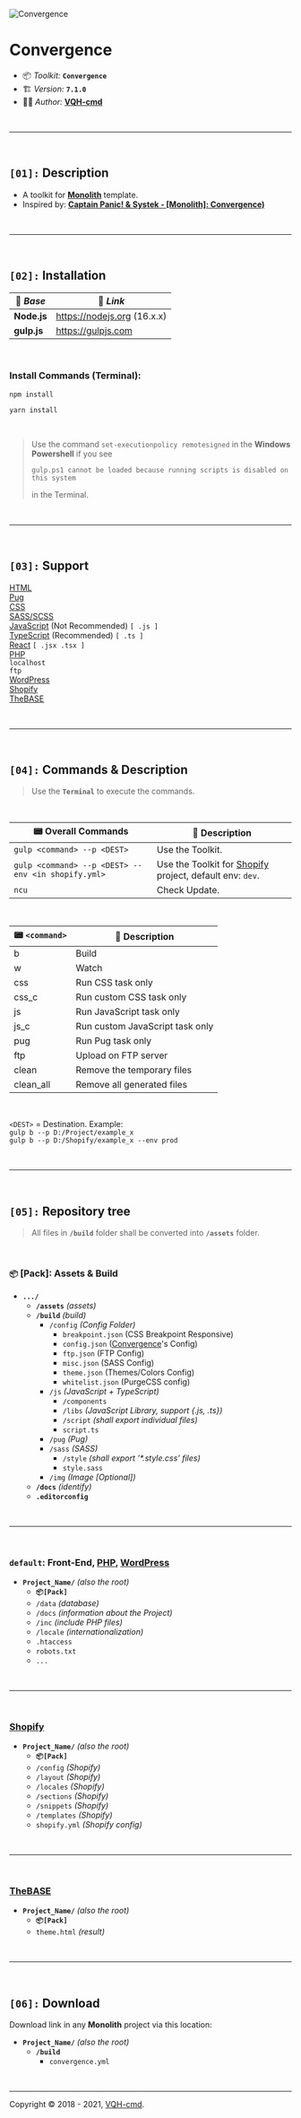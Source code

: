 ![Convergence](logo.jpg)

# **Convergence**

- 📦 *Toolkit:* **`Convergence`**
- 🏗️ *Version:* **`7.1.0`**
- 👨‍💻 *Author:* [**VQH-cmd**](https://VQH-cmd.github.io)

<br>

________________________________________________________________

<br>

## **`[01]:` Description**

- A toolkit for **[Monolith](https://github.com/VQH-cmd/Monolith.lite)** template.
- Inspired by: **[Captain Panic! & Systek - [Monolith]: Convergence)](https://captainpanicmonolith.bandcamp.com/track/convergence)**

<br>

________________________________________________________________

<br>

## **`[02]:` Installation**

💼 *Base*	| 🔗 *Link*
--------	| --------
**Node.js**	| https://nodejs.org (16.x.x)
**gulp.js**	| https://gulpjs.com

<br>

### **Install Commands** (Terminal):
```
npm install
```
```
yarn install
```

<br>

> Use the command `set-executionpolicy remotesigned` in the **Windows Powershell** if you see
> ```
> gulp.ps1 cannot be loaded because running scripts is disabled on this system
> ```
> in the Terminal.

<br>

________________________________________________________________

<br>

## **`[03]:` Support**

[HTML](https://www.w3schools.com/html)<br>
[Pug](https://pugjs.org)<br>
[CSS](https://www.w3schools.com/css)<br>
[SASS/SCSS](https://sass-lang.com)<br>
[JavaScript](https://www.w3schools.com/js) (Not Recommended) `[ .js ]`<br>
[TypeScript](https://www.typescriptlang.org) (Recommended) `[ .ts ]`<br>
[React](https://reactjs.org) `[ .jsx .tsx ]`<br>
[PHP](https://www.php.net)<br>
`localhost`<br>
`ftp`<br>
[WordPress](https://wordpress.org)<br>
[Shopify](https://www.shopify.com)<br>
[TheBASE](https://thebase.in)

<br>

________________________________________________________________

<br>

## **`[04]:` Commands & Description**

> Use the **`Terminal`** to execute the commands.

<br>

📟 Overall Commands		| 📝 Description
--------			| --------
`gulp <command> --p <DEST>`				| Use the Toolkit.
`gulp <command> --p <DEST> --env <in shopify.yml>`	| Use the Toolkit for [Shopify](https://www.shopify.com) project, default env: `dev`.
`ncu`				| Check Update.

<br>

📟 `<command>`		| 📝 Description
--------			| --------
b | Build
w | Watch
css | Run CSS task only
css_c | Run custom CSS task only
js | Run JavaScript task only
js_c | Run custom JavaScript task only
pug | Run Pug task only
ftp | Upload on FTP server
clean | Remove the temporary files
clean_all | Remove all generated files

<br>

`<DEST>` = Destination. Example:
<br>
`gulp b --p D:/Project/example_x`
<br>
`gulp b --p D:/Shopify/example_x --env prod`

<br>

________________________________________________________________

<br>

## **`[05]:` Repository tree**

> All files in **`/build`** folder shall be converted into **`/assets`** folder.

<br>

### **`📦` [Pack]: Assets & Build**

+ **`.../`**
	- **`/assets`** *(assets)*
	- **`/build`** *(build)*
		- `/config` *(Config Folder)*
			- `breakpoint.json` (CSS Breakpoint Responsive)
			- `config.json` ([Convergence](#)'s Config)
			- `ftp.json` (FTP Config)
			- `misc.json` (SASS Config)
			- `theme.json` (Themes/Colors Config)
			- `whitelist.json` (PurgeCSS config)
		- `/js` *(JavaScript + TypeScript)*
			- `/components`
			- `/libs` *(JavaScript Library, support {.js, .ts})*
			- `/script` *(shall export individual files)*
			- `script.ts`
		- `/pug` *(Pug)*
		- `/sass` *(SASS)*
			- `/style` *(shall export '\*.style.css' files)*
			- `style.sass`
		- `/img` *(Image [Optional])*
	- **`/docs`** *(identify)*
	- **`.editorconfig`**

<br>

----------------------------------------------------------------

<br>

### **`default`: Front-End, [PHP](https://www.php.net), [WordPress](https://wordpress.org)**

+ **`Project_Name/`** *(also the root)*
	- **`📦[Pack]`**
	- `/data` *(database)*
	- `/docs` *(information about the Project)*
	- `/inc` *(include PHP files)*
	- `/locale` *(internationalization)*
	- `.htaccess`
	- `robots.txt`
	- `...`

<br>

----------------------------------------------------------------

<br>

### **[Shopify](https://www.shopify.com)**

+ **`Project_Name/`** *(also the root)*
	- **`📦[Pack]`**
	- `/config` *(Shopify)*
	- `/layout` *(Shopify)*
	- `/locales` *(Shopify)*
	- `/sections` *(Shopify)*
	- `/snippets` *(Shopify)*
	- `/templates` *(Shopify)*
	- `shopify.yml` *(Shopify config)*

<br>

----------------------------------------------------------------

<br>

### **[TheBASE](https://thebase.in)**

+ **`Project_Name/`** *(also the root)*
	- **`📦[Pack]`**
	- `theme.html` *(result)*

<br>

________________________________________________________________

<br>

## **`[06]:` Download**

Download link in any **Monolith** project via this location:
+ **`Project_Name/`** *(also the root)*
	- **`/build`**
		- `convergence.yml`

<br>

________________________________________________________________

Copyright © 2018 - 2021, [VQH-cmd](https://VQH-cmd.github.io).
